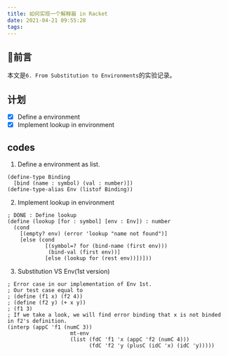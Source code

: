 ```yaml
---
title: 如何实现一个解释器 in Racket
date: 2021-04-21 09:55:28
tags:
---
```


## 前言
本文是`6. From Substitution to Environments`的实验记录。

## 计划
- [x] Define a environment
- [x] Implement lookup in environment

## codes
1. Define a environment as list.
```Racket
(define-type Binding
  [bind (name : symbol) (val : number)])
(define-type-alias Env (listof Binding))
```

2. Implement lookup in environment
```Racket
; DONE : Define lookup
(define (lookup [for : symbol] [env : Env]) : number
  (cond
    [(empty? env) (error 'lookup "name not found")]
    [else (cond
            [(symbol=? for (bind-name (first env)))
             (bind-val (first env))]
            [else (lookup for (rest env))])]))
```

3. Substitution VS Env(1st version)

```Racket
; Error case in our implementation of Env 1st.
; Our test case equal to
; (define (f1 x) (f2 4))
; (define (f2 y) (+ x y))
; (f1 3)
; If we take a look, we will find error binding that x is not binded in f2's definition.
(interp (appC 'f1 (numC 3))
                    mt-env
                    (list (fdC 'f1 'x (appC 'f2 (numC 4)))
                          (fdC 'f2 'y (plusC (idC 'x) (idC 'y)))))
```